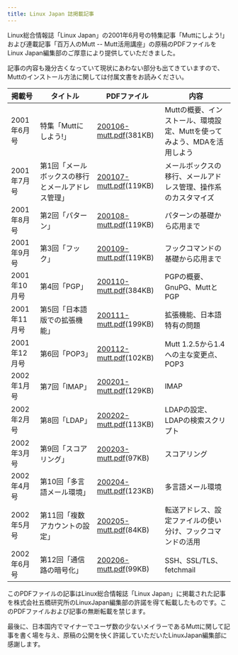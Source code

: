 ```yaml
---
title: Linux Japan 誌掲載記事
---
```


Linux総合情報誌「Linux Japan」の2001年6月号の特集記事「Muttにしよう!」および連載記事「百万人のMutt -- Mutt活用講座」の原稿のPDFファイルをLinux Japan編集部のご厚意により提供していただきました。

記事の内容も幾分古くなっていて現状にあわない部分も出てきていますので、Muttのインストール方法に関しては付属文書をお読みください。

|掲載号|タイトル|PDFファイル|内容|
|---|---|---|---|
|2001年6月号|特集「Muttにしよう!」|[200106-mutt.pdf](/mutt/linuxjapan/200106-mutt.pdf)(381KB)|Muttの概要、インストール、環境設定、Muttを使ってみよう、MDAを活用しよう|
|2001年7月号|第1回「メールボックスの移行とメールアドレス管理」|[200107-mutt.pdf](/mutt/linuxjapan/200107-mutt.pdf)(119KB)|メールボックスの移行、メールアドレス管理、操作系のカスタマイズ|
|2001年8月号|第2回「パターン」|[200108-mutt.pdf](/mutt/linuxjapan/200108-mutt.pdf)(119KB)|パターンの基礎から応用まで|
|2001年9月号|第3回「フック」|[200109-mutt.pdf](/mutt/linuxjapan/200109-mutt.pdf)(119KB)|フックコマンドの基礎から応用まで|
|2001年10月号|第4回「PGP」|[200110-mutt.pdf](/mutt/linuxjapan/200110-mutt.pdf)(384KB)|PGPの概要、GnuPG、MuttとPGP|
|2001年11月号|第5回「日本語版での拡張機能」|[200111-mutt.pdf](/mutt/linuxjapan/200111-mutt.pdf)(199KB)|拡張機能、日本語特有の問題|
|2001年12月号|第6回「POP3」|[200112-mutt.pdf](/mutt/linuxjapan/200112-mutt.pdf)(102KB)|Mutt 1.2.5から1.4への主な変更点、POP3|
|2002年1月号|第7回「IMAP」|[200201-mutt.pdf](/mutt/linuxjapan/200201-mutt.pdf)(129KB)|IMAP|
|2002年2月号|第8回「LDAP」|[200202-mutt.pdf](/mutt/linuxjapan/200202-mutt.pdf)(113KB)|LDAPの設定、LDAPの検索スクリプト|
|2002年3月号|第9回「スコアリング」|[200203-mutt.pdf](/mutt/linuxjapan/200203-mutt.pdf)(97KB)|スコアリング|
|2002年4月号|第10回「多言語メール環境」|[200204-mutt.pdf](/mutt/linuxjapan/200204-mutt.pdf)(123KB)|多言語メール環境|
|2002年5月号|第11回「複数アカウントの設定」|[200205-mutt.pdf](/mutt/linuxjapan/200205-mutt.pdf)(84KB)|転送アドレス、設定ファイルの使い分け、フックコマンドの活用|
|2002年6月号|第12回「通信路の暗号化」|[200206-mutt.pdf](/mutt/linuxjapan/200206-mutt.pdf)(99KB)|SSH、SSL/TLS、fetchmail|

このPDFファイルの記事はLinux総合情報誌「Linux Japan」に掲載された記事を株式会社五橋研究所のLinuxJapan編集部の許諾を得て転載したものです。このPDFファイルおよび記事の無断転載を禁じます。

最後に、日本国内でマイナーでユーザ数の少ないメイラーであるMuttに関して記事を書く場を与え、原稿の公開を快く許諾していただいたLinuxJapan編集部に感謝します。
